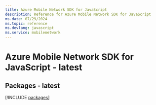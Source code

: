 ```yaml
---
title: Azure Mobile Network SDK for JavaScript
description: Reference for Azure Mobile Network SDK for JavaScript
ms.date: 07/29/2024
ms.topic: reference
ms.devlang: javascript
ms.service: mobilenetwork
---
```

# Azure Mobile Network SDK for JavaScript - latest
## Packages - latest
[!INCLUDE [packages](mobile-network-index.md)]